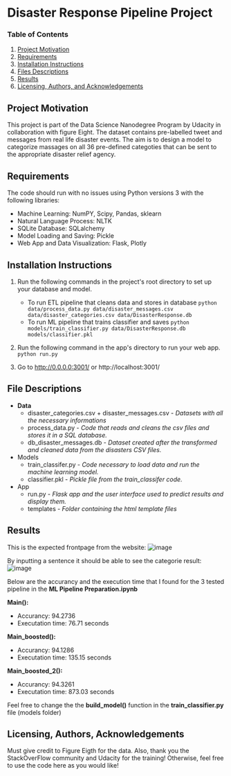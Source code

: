 # Disaster Response Pipeline Project

### Table of Contents

1. [Project Motivation](#motivation)
2. [Requirements](#requirements)
3. [Installation Instructions](#installation)
4. [Files Descriptions](#files)
5. [Results](#results)
6. [Licensing, Authors, and Acknowledgements](#licensing)

## Project Motivation<a name="motivation"></a>

This project is part of the Data Science Nanodegree Program by Udacity in collaboration with figure Eight. The dataset contains pre-labelled tweet and messages from real life disaster events. The aim is to design a model to categorize massages on all 36 pre-defined categoties that can be sent to the appropriate disaster relief agency.

## Requirements <a name="requirements"></a>

The code should run with no issues using Python versions 3 with the following libraries: 
  - Machine Learning: NumPY, Scipy, Pandas, sklearn
  - Natural Language Process: NLTK
  - SQLite Database: SQLalchemy
  - Model Loading and Saving: Pickle
  - Web App and Data Visualization: Flask, Plotly

## Installation Instructions <a name="installation"></a>

1. Run the following commands in the project's root directory to set up your database and model.

    - To run ETL pipeline that cleans data and stores in database
        `python data/process_data.py data/disaster_messages.csv data/disaster_categories.csv data/DisasterResponse.db`
    - To run ML pipeline that trains classifier and saves
        `python models/train_classifier.py data/DisasterResponse.db models/classifier.pkl`

2. Run the following command in the app's directory to run your web app.
    `python run.py`

3. Go to http://0.0.0.0:3001/ or http://localhost:3001/

## File Descriptions <a name="files"></a>

- **Data**
  - disaster_categories.csv + disaster_messages.csv - *Datasets with all the necessary informations*
  - process_data.py - *Code that reads and cleans the csv files and stores it in a SQL database.*
  - db_disaster_messages.db - *Dataset created after the transformed and cleaned data from the disasters CSV files.*
- Models
  - train_classifer.py - *Code necessary to load data and run the machine learning model.*
  - classifier.pkl - *Pickle file from the train_classifer code.*
- App
  - run.py - *Flask app and the user interface used to predict results and display them.*
  - templates - *Folder containing the html template files*

## Results <a name="results"></a>

This is the expected frontpage from the website:
![image](https://user-images.githubusercontent.com/77889112/111043904-13c07080-8424-11eb-80c1-33c76344a1f9.png)

By inputting a sentence it should be able to see the categorie result:
![image](https://user-images.githubusercontent.com/77889112/111043899-0c996280-8424-11eb-9db6-7333ffdac071.png)

Below are the accurancy and the execution time that I found for the 3 tested pipeline in the **ML Pipeline Preparation.ipynb**

**Main():**
- Accurancy: 94.2736
- Executation time: 76.71 seconds

**Main_boosted():**
- Accurancy: 94.1286
- Executation time: 135.15 seconds

**Main_boosted_2():**
- Accurancy: 94.3261
- Executation time: 873.03 seconds

Feel free to change the the **build_model()** function in the **train_classifier.py** file (models folder)

## Licensing, Authors, Acknowledgements<a name="licensing"></a>

Must give credit to Figure Eigth for the data. Also, thank you the StackOverFlow community and Udacity  for the training! Otherwise, feel free to use the code here as you would like! 
